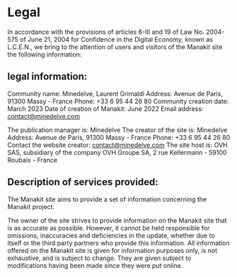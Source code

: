 # Legal

In accordance with the provisions of articles 6-III and 19 of Law No. 2004-575 of June 21, 2004 for Confidence in the Digital Economy, known as L.C.E.N., we bring to the attention of users and visitors of the Manakit site the following information:

## legal information:

Community name: Minedelve, Laurent Grimaldi
Address: Avenue de Paris, 91300 Massy - France
Phone: +33 6 95 44 26 80
Community creation date: March 2023
Date of creation of Manakit: June 2022
Email address: contact@minedelve.com

The publication manager is: Minedelve
The creator of the site is: Minedelve
Address: Avenue de Paris, 91300 Massy - France
Phone: +33 6 95 44 26 80
Contact the website creator: contact@minedelve.com
The site host is: OVH SAS, subsidiary of the company OVH Groupe SA, 2 rue Kellermann - 59100 Roubaix - France

## Description of services provided:

The Manakit site aims to provide a set of information concerning the Manakit project.

The owner of the site strives to provide information on the Manakit site that is as accurate as possible. However, it cannot be held responsible for omissions, inaccuracies and deficiencies in the update, whether due to itself or the third party partners who provide this information.
All information offered on the Manakit site is given for information purposes only, is not exhaustive, and is subject to change. They are given subject to modifications having been made since they were put online.
